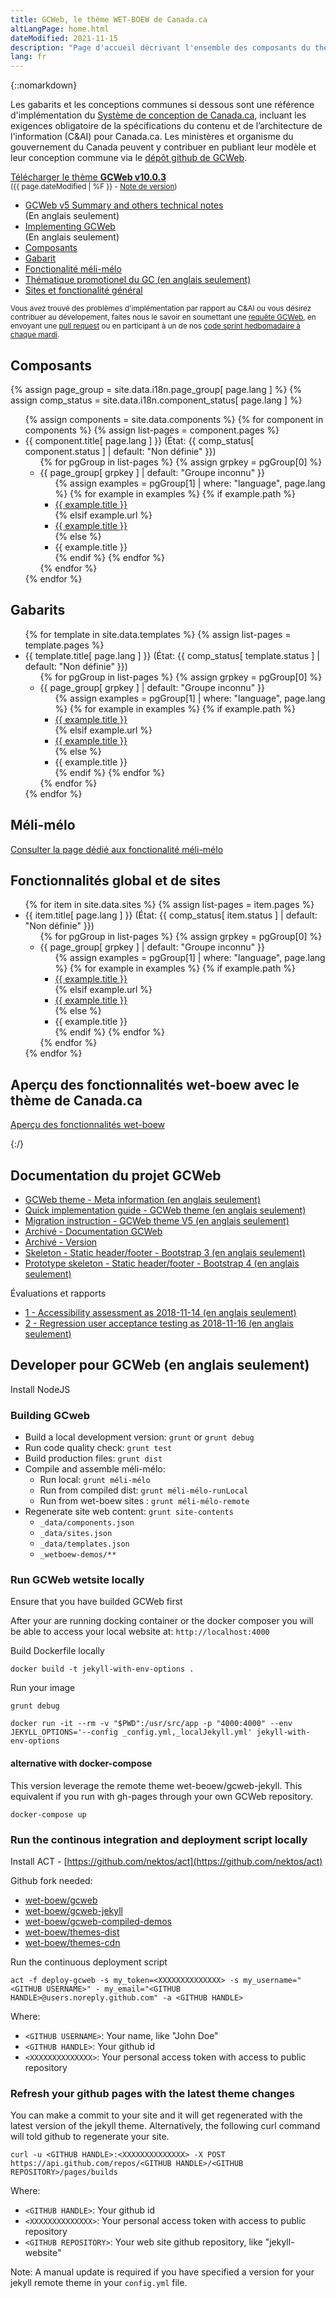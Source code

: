 ```yaml
---
title: GCWeb, le thème WET-BOEW de Canada.ca
altLangPage: home.html
dateModified: 2021-11-15
description: "Page d'accueil décrivant l'ensemble des composants du thème de Canada.ca, nommé GCWeb."
lang: fr
---
```


{::nomarkdown}
<div class="row">
	<div class="col-md-7 col-lg-8">
		<p>Les gabarits et les conceptions communes si dessous sont une référence d'implémentation du <a href="https://conception.canada.ca">Système de conception de Canada.ca</a>, incluant les exigences obligatoire de la spécifications du contenu et de l’architecture de l'information (C&amp;AI) pour Canada.ca. Les ministères et organisme du gouvernement du Canada peuvent y contribuer en publiant leur modèle et leur conception commune via le <a href="https://github.com/wet-boew/GCWeb">dépôt github de GCWeb</a>.</p>
	</div>
	<div class="col-xs-12 col-md-auto pull-right">
		<p><a href="https://github.com/wet-boew/GCWeb/archive/v10.0.3.zip" class="btn btn-primary">Télécharger le thème <strong>GCWeb v10.0.3</strong></a><br />
			<small>(<time>{{ page.dateModified | %F }}</time> - <a href="https://github.com/wet-boew/gcweb/releases/tag/v10.0.3">Note de version</a>)</small></p>
	</div>
</div>

<ul class="colcount-md-2">
	<li><a href="docs/index.html" hreflang="en" lang="en">GCWeb v5 Summary and others technical notes</a> <br />(En anglais seulement)</li>
	<li><a href="docs/implementing.html" hreflang="en" lang="en">Implementing GCWeb</a> <br />(En anglais seulement)</li>
	<li><a href="#composants">Composants</a></li>
	<li><a href="#gabarits">Gabarit</a></li>
	<li><a href="méli-mélo/méli-mélo-fr.html">Fonctionalité méli-mélo</a></li>
	<li><a href="thématique/gc-thématique-en.html" hreflang="en">Thématique promotionel du GC (en anglais seulement)</a></li>
	<li><a href="#sitesglobal">Sites et fonctionalité général</a></li>
</ul>

<p><small>Vous avez trouvé des problèmes d'implémentation par rapport au C&amp;AI ou vous désirez contribuer au dévelopement, faites nous le savoir en soumettant une <a href="https://github.com/wet-boew/GCWeb/issues/new?title=C&amp;IA%20implementation%20error:%20" hreflang="en">requête GCWeb</a>, en envoyant une <a href="https://github.com/wet-boew/GCWeb/pulls" hreflang="en" lang="en">pull request</a> ou en participant à un de nos <a href="https://wet-boew.github.io/wet-boew-documentation/index-en.html#wet-boew-code-sprint" hreflang="en"><span lang="en">code sprint</span> hedbomadaire à chaque mardi</a>.</small></p>
<!--
Les états suivant n'ont été transposé encore avec la réorganisation de la structure du dépôt
<details>
	<summary>Définition des états</summary>
	<dl class="dl-horizontal mrgn-bttm-0">
		<dt><span class="label label-success">Conforme</span></dt>
		<dd>Conforme aux exigences définie par la dernière version publié des spécifications du C&amp;AI.</dd>
		<dt><span class="label label-success">Stable</span></dt>
		<dd>Rencontre les exigences d'une spécification.</dd>
		<dt><span class="label label-info">Information</span></dt>
		<dd>It's for your information. It's complete and suggestive but not defined by and from a specification yet.</dd>
		<dt><span class="label label-info">Revalidation requise</span></dt>
		<dd>Précédemment conforme, mais requière une nouvelle validation manuel afin de s'assurer qu'il continue à rencontrer les exigences tel que définie par la dernière version publié de sa spécification.</dd>
		<dt><span class="label label-warning">Partiel</span></dt>
		<dd>Partiellement conforme au C&amp;AI ou partiellement stable car il inclus des modifications nécessaire afin d'obtenir une conformité aux norme web essentiel, tel que le WCAG 2.0 Niveau AA.</dd>
		<dt><span class="label label-warning">Désuet</span></dt>
		<dd>N'est pas conforme à la dernière spécification, mais il l'a précedemment été. Son rétablisement à la conformité nécessite des changements immédiat.</dd>
		<dt><span class="label label-default">Arriéré</span></dt>
		<dd>Nécessite du dévelopement.</dd>
		<dt><span class="label label-danger">Incomplet</span></dt>
		<dd>Incomplet car il ne se conforme pas complétement à toute les exigences de la spécification. Nécessite encore des travaux de dévelopement.</dd>
		<dt><span class="label label-danger">Obsolète</span></dt>
		<dd>Ne pas utilisé car c'est obsolète, mais disponible pour votre information.</dd>
	</dl>
</details>
-->
<h2 id="composants">Composants</h2>

{% assign page_group = site.data.i18n.page_group[ page.lang ] %}
{% assign comp_status = site.data.i18n.component_status[ page.lang ] %}

<ul>
{% assign components = site.data.components %}
{% for component in components %}
	{% assign list-pages = component.pages %}
	<li>{{ component.title[ page.lang ] }} (État: {{ comp_status[ component.status ] | default: "Non définie" }})
	<ul>
	{% for pgGroup in list-pages %}
		{% assign grpkey = pgGroup[0] %}
		<li>{{ page_group[ grpkey ] | default: "Groupe inconnu" }}
			<ul>
			{% assign examples = pgGroup[1] | where: "language", page.lang %}
			{% for example in examples %}
				{% if example.path %}
				<li><a href="components/
							{%- if component.componentName -%}
								{{ component.componentName }}/
							{%- endif -%}
						{{ example.path }}">{{ example.title }}</a></li>
				{% elsif example.url %}
					<li><a href="{{ example.url }}">{{ example.title }}</a></li>
				{% else %}
					<li>{{ example.title }}</li>
				{% endif %}
			{% endfor %}
			</ul>
		</li>
	{% endfor %}
	</ul></li>
{% endfor %}
</ul>

<h2 id="gabarits">Gabarits</h2>
<ul>
{% for template in site.data.templates %}
	{% assign list-pages = template.pages %}
	<li>{{ template.title[ page.lang ] }} (État: {{ comp_status[ template.status ] | default: "Non définie" }})
	<ul>
	{% for pgGroup in list-pages %}
		{% assign grpkey = pgGroup[0] %}
		<li>{{ page_group[ grpkey ] | default: "Groupe inconnu" }}
			<ul>
			{% assign examples = pgGroup[1] | where: "language", page.lang %}
			{% for example in examples %}
				{% if example.path %}
				<li><a href="templates/
							{%- if template.componentName -%}
								{{ template.componentName }}/
							{%- endif -%}
						{{ example.path }}" lang="{{ example.language }}" hreflang="{{ example.language }}">{{ example.title }}</a></li>
				{% elsif example.url %}
					<li><a href="{{ example.url }}" lang="{{ example.language }}" hreflang="{{ example.language }}">{{ example.title }}</a></li>
				{% else %}
					<li>{{ example.title }}</li>
				{% endif %}
			{% endfor %}
			</ul>
		</li>
	{% endfor %}
	</ul></li>
{% endfor %}
</ul>

<h2 id="méli-mélo">Méli-mélo</h2>

<p><a href="méli-mélo/méli-mélo-fr.html">Consulter la page dédié aux fonctionalité méli-mélo</a></p>


<h2 id="sitesglobal">Fonctionnalités global et de sites</h2>
<ul>
{% for item in site.data.sites %}
	{% assign list-pages = item.pages %}
	<li>{{ item.title[ page.lang ] }} (État: {{ comp_status[ item.status ] | default: "Non définie" }})
	<ul>
	{% for pgGroup in list-pages %}
		{% assign grpkey = pgGroup[0] %}
		<li>{{ page_group[ grpkey ] | default: "Groupe inconnu" }}
			<ul>
			{% assign examples = pgGroup[1] | where: "language", page.lang %}
			{% for example in examples %}
				{% if example.path %}
				<li><a href="sites/
							{%- if item.componentName -%}
								{{ item.componentName }}/
							{%- endif -%}
						{{ example.path }}">{{ example.title }}</a></li>
				{% elsif example.url %}
					<li><a href="{{ example.url }}">{{ example.title }}</a></li>
				{% else %}
					<li>{{ example.title }}</li>
				{% endif %}
			{% endfor %}
			</ul>
		</li>
	{% endfor %}
	</ul></li>
{% endfor %}
</ul>


<h2>Aperçu des fonctionnalités wet-boew avec le thème de Canada.ca</h2>
<p><a href="/gcweb-compiled-demos/index.html#wet-boew">Aperçu des fonctionnalités wet-boew</a></p>
{:/}

## Documentation du projet GCWeb

* [GCWeb theme - Meta information (en anglais seulement)](docs/index.html)
* [Quick implementation guide - GCWeb theme (en anglais seulement)](docs/implementing.html)
* [Migration instruction - GCWeb theme V5 (en anglais seulement)](docs/v5-migration.html)
* [Archivé - Documentation GCWeb](docs/GCWeb-fr.html)
* [Archivé - Version](docs/release/index-fr.html)
* [Skeleton - Static header/footer - Bootstrap 3 (en anglais seulement)](docs/static-header-footer/bootstrap-3.html)
* [Prototype skeleton - Static header/footer - Bootstrap 4 (en anglais seulement)](docs/static-header-footer/bootstrap-4.html)

Évaluations et rapports

* [1 - Accessibility assessment as 2018-11-14 (en anglais seulement)](docs/evaluation-report/1-accessibility.html)
* [2 - Regression user acceptance testing as 2018-11-16 (en anglais seulement)](docs/evaluation-report/2-wetplugin-gcweb2.html)

## Developer pour GCWeb (en anglais seulement)

Install NodeJS

### Building GCweb

* Build a local development version: `grunt` or `grunt debug`
* Run code quality check: `grunt test`
* Build production files: `grunt dist`
* Compile and assemble méli-mélo:
	* Run local: `grunt méli-mélo`
	* Run from compiled dist: `grunt méli-mélo-runLocal`
	* Run from wet-boew sites : `grunt méli-mélo-remote`
* Regenerate site web content: `grunt site-contents`
	* `_data/components.json`
	* `_data/sites.json`
	* `_data/templates.json`
	* `_wetboew-demos/**`

### Run GCWeb wetsite locally

Ensure that you have builded GCWeb first

After your are running docking container or the docker composer you will be able to access your local website at: `http://localhost:4000`

Build Dockerfile locally

```
docker build -t jekyll-with-env-options .
```

Run your image
```
grunt debug

docker run -it --rm -v "$PWD":/usr/src/app -p "4000:4000" --env JEKYLL_OPTIONS='--config _config.yml,_localJekyll.yml' jekyll-with-env-options
```

#### alternative with docker-compose

This version leverage the remote theme wet-beoew/gcweb-jekyll. This equivalent if you run with gh-pages through your own GCWeb repository.

```
docker-compose up
```

### Run the continous integration and deployment script locally

Install ACT - [https://github.com/nektos/act](https://github.com/nektos/act)

Github fork needed:

* [wet-boew/gcweb](https://github.com/wet-boew/gcweb)
* [wet-boew/gcweb-jekyll](https://github.com/wet-boew/gcweb-jekyll)
* [wet-boew/gcweb-compiled-demos](https://github.com/wet-boew/gcweb-compiled-demos)
* [wet-boew/themes-dist](https://github.com/wet-boew/themes-dist)
* [wet-boew/themes-cdn](https://github.com/wet-boew/themes-cdn)

Run the continuous deployment script

```
act -f deploy-gcweb -s my_token=<XXXXXXXXXXXXXX> -s my_username="<GITHUB USERNAME>" - my_email="<GITHUB HANDLE>@users.noreply.github.com" -a <GITHUB HANDLE>
```

Where:
* `<GITHUB USERNAME>`: Your name, like "John Doe"
* `<GITHUB HANDLE>`: Your github id
* `<XXXXXXXXXXXXXX>`: Your personal access token with access to public repository

### Refresh your github pages with the latest theme changes

You can make a commit to your site and it will get regenerated with the latest version of the jekyll theme. Alternatively, the following curl command will told github to regenerate your site.

```
curl -u <GITHUB HANDLE>:<XXXXXXXXXXXXXX> -X POST https://api.github.com/repos/<GITHUB HANDLE>/<GITHUB REPOSITORY>/pages/builds
```

Where:
* `<GITHUB HANDLE>`: Your github id
* `<XXXXXXXXXXXXXX>`: Your personal access token with access to public repository
* `<GITHUB REPOSITORY>`: Your web site github repository, like "jekyll-website"

Note: A manual update is required if you have specified a version for your jekyll remote theme in your `config.yml` file.
